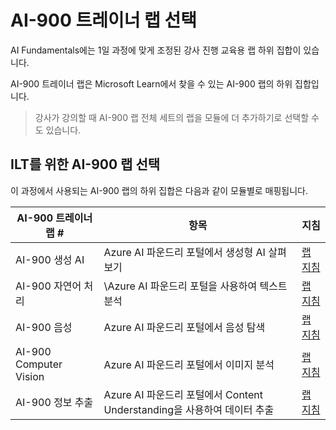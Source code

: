 # AI-900 트레이너 랩 선택

AI Fundamentals에는 1일 과정에 맞게 조정된 강사 진행 교육용 랩 하위 집합이 있습니다.

AI-900 트레이너 랩은 Microsoft Learn에서 찾을 수 있는 AI-900 랩의 하위 집합입니다.

> 강사가 강의할 때 AI-900 랩 전체 세트의 랩을 모듈에 더 추가하기로 선택할 수도 있습니다.

## ILT를 위한 AI-900 랩 선택

이 과정에서 사용되는 AI-900 랩의 하위 집합은 다음과 같이 모듈별로 매핑됩니다. 

| AI-900 트레이너 랩 # | 항목 | 지침 |
| --- | --- | --- |
| AI-900 생성 AI | Azure AI 파운드리 포털에서 생성형 AI 살펴보기 | [랩 지침](https://go.microsoft.com/fwlink/?linkid=2249955) |
| AI-900 자연어 처리 | \Azure AI 파운드리 포털을 사용하여 텍스트 분석 | [랩 지침](https://go.microsoft.com/fwlink/?linkid=2250314) |
| AI-900 음성 | Azure AI 파운드리 포털에서 음성 탐색 | [랩 지침](https://go.microsoft.com/fwlink/?linkid=2250148) |
| AI-900 Computer Vision | Azure AI 파운드리 포털에서 이미지 분석 | [랩 지침](https://go.microsoft.com/fwlink/?linkid=2250145) |
| AI-900 정보 추출 | Azure AI 파운드리 포털에서 Content Understanding을 사용하여 데이터 추출 | [랩 지침](https://go.microsoft.com/fwlink/?linkid=2320420) |




